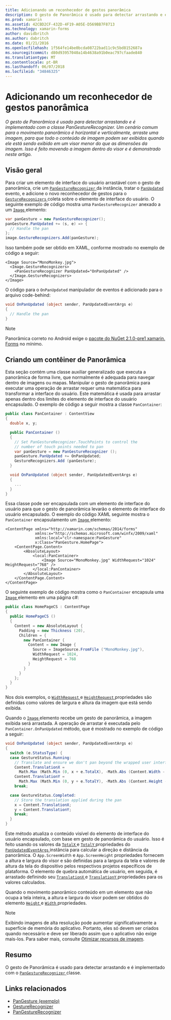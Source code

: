 ```yaml
---
title: Adicionando um reconhecedor de gestos panorâmica
description: O gesto de Panorâmica é usado para detectar arrastando e é implementado com a classe PanGestureRecognizer. Um cenário comum para o movimento panorâmico é horizontal e verticalmente, arraste uma imagem, para que todo o conteúdo de imagem podem ser exibidos quando ele está sendo exibido em um visor menor do que as dimensões da imagem. Isso é feito movendo a imagem dentro do visor e é demonstrado neste artigo.
ms.prod: xamarin
ms.assetid: 42CBD2CF-432D-4F19-A05E-D569BB7F8713
ms.technology: xamarin-forms
author: davidbritch
ms.author: dabritch
ms.date: 01/21/2016
ms.openlocfilehash: 1f564fe14be0bcda08722bad11c9c5bd8152687a
ms.sourcegitcommit: d80d93957040a14b4638a91b0eac797cfaade840
ms.translationtype: MT
ms.contentlocale: pt-BR
ms.lasthandoff: 06/07/2018
ms.locfileid: "34846325"
---
```

# <a name="adding-a-pan-gesture-recognizer"></a>Adicionando um reconhecedor de gestos panorâmica

_O gesto de Panorâmica é usado para detectar arrastando e é implementado com a classe PanGestureRecognizer. Um cenário comum para o movimento panorâmico é horizontal e verticalmente, arraste uma imagem, para que todo o conteúdo de imagem podem ser exibidos quando ele está sendo exibido em um visor menor do que as dimensões da imagem. Isso é feito movendo a imagem dentro do visor e é demonstrado neste artigo._

## <a name="overview"></a>Visão geral

Para criar um elemento de interface do usuário arrastável com o gesto de panorâmica, crie um [ `PanGestureRecognizer` ](https://developer.xamarin.com/api/type/Xamarin.Forms.PanGestureRecognizer/) da instância, tratar o [ `PanUpdated` ](https://developer.xamarin.com/api/event/Xamarin.Forms.PanGestureRecognizer.PanUpdated/) evento, e adicione o novo reconhecedor de gestos para o [ `GestureRecognizers` ](https://developer.xamarin.com/api/property/Xamarin.Forms.View.GestureRecognizers/) coleta sobre o elemento de interface do usuário. O seguinte exemplo de código mostra uma `PanGestureRecognizer` anexado a um [ `Image` ](https://developer.xamarin.com/api/type/Xamarin.Forms.Image/) elemento:

```csharp
var panGesture = new PanGestureRecognizer();
panGesture.PanUpdated += (s, e) => {
  // Handle the pan
};
image.GestureRecognizers.Add(panGesture);
```

Isso também pode ser obtido em XAML, conforme mostrado no exemplo de código a seguir:

```xaml
<Image Source="MonoMonkey.jpg">
  <Image.GestureRecognizers>
    <PanGestureRecognizer PanUpdated="OnPanUpdated" />
  </Image.GestureRecognizers>
</Image>
```

O código para o `OnPanUpdated` manipulador de eventos é adicionado para o arquivo code-behind:

```csharp
void OnPanUpdated (object sender, PanUpdatedEventArgs e)
{
  // Handle the pan
}
```

> [!NOTE]
> Panorâmica correto no Android exige o [pacote do NuGet 2.1.0-pre1 xamarin. Forms](https://www.nuget.org/packages/Xamarin.Forms/2.1.0.6501-pre1) no mínimo.

## <a name="creating-a-pan-container"></a>Criando um contêiner de Panorâmica

Esta seção contém uma classe auxiliar generalizado que executa a panorâmica de forma livre, que normalmente é adequada para navegar dentro de imagens ou mapas. Manipular o gesto de panorâmica para executar uma operação de arrastar requer uma matemática para transformar a interface do usuário. Este matemática é usada para arrastar apenas dentro dos limites do elemento de interface do usuário encapsulado. O exemplo de código a seguir mostra a classe `PanContainer`:

```csharp
public class PanContainer : ContentView
{
  double x, y;

  public PanContainer ()
  {
    // Set PanGestureRecognizer.TouchPoints to control the
    // number of touch points needed to pan
    var panGesture = new PanGestureRecognizer ();
    panGesture.PanUpdated += OnPanUpdated;
    GestureRecognizers.Add (panGesture);
  }

  void OnPanUpdated (object sender, PanUpdatedEventArgs e)
  {
    ...
  }
}
```

Essa classe pode ser encapsulada com um elemento de interface do usuário para que o gesto de panorâmica levarão o elemento de interface do usuário encapsulado. O exemplo do código XAML seguinte mostra o `PanContainer` encapsulamento um [ `Image` ](https://developer.xamarin.com/api/type/Xamarin.Forms.Image/) elemento:

```xaml
<ContentPage xmlns="http://xamarin.com/schemas/2014/forms"
             xmlns:x="http://schemas.microsoft.com/winfx/2009/xaml"
             xmlns:local="clr-namespace:PanGesture"
             x:Class="PanGesture.HomePage">
    <ContentPage.Content>
        <AbsoluteLayout>
            <local:PanContainer>
                <Image Source="MonoMonkey.jpg" WidthRequest="1024" HeightRequest="768" />
            </local:PanContainer>
        </AbsoluteLayout>
    </ContentPage.Content>
</ContentPage>
```

O seguinte exemplo de código mostra como o `PanContainer` encapsula uma [ `Image` ](https://developer.xamarin.com/api/type/Xamarin.Forms.Image/) elemento em uma página c#:

```csharp
public class HomePageCS : ContentPage
{
  public HomePageCS ()
  {
    Content = new AbsoluteLayout {
      Padding = new Thickness (20),
      Children = {
        new PanContainer {
          Content = new Image {
            Source = ImageSource.FromFile ("MonoMonkey.jpg"),
            WidthRequest = 1024,
            HeightRequest = 768
          }
        }
      }
    };
  }
}
```

Nos dois exemplos, o [ `WidthRequest` ](https://developer.xamarin.com/api/property/Xamarin.Forms.VisualElement.WidthRequest/) e [ `HeightRequest` ](https://developer.xamarin.com/api/property/Xamarin.Forms.VisualElement.HeightRequest/) propriedades são definidas como valores de largura e altura da imagem que está sendo exibida.

Quando o [ `Image` ](https://developer.xamarin.com/api/type/Xamarin.Forms.Image/) elemento recebe um gesto de panorâmica, a imagem exibida será arrastada. A operação de arrastar é executada pelo `PanContainer.OnPanUpdated` método, que é mostrado no exemplo de código a seguir:

```csharp
void OnPanUpdated (object sender, PanUpdatedEventArgs e)
{
  switch (e.StatusType) {
  case GestureStatus.Running:
    // Translate and ensure we don't pan beyond the wrapped user interface element bounds.
    Content.TranslationX =
      Math.Max (Math.Min (0, x + e.TotalX), -Math.Abs (Content.Width - App.ScreenWidth));
    Content.TranslationY =
      Math.Max (Math.Min (0, y + e.TotalY), -Math.Abs (Content.Height - App.ScreenHeight));
    break;

  case GestureStatus.Completed:
    // Store the translation applied during the pan
    x = Content.TranslationX;
    y = Content.TranslationY;
    break;
  }
}
```

Este método atualiza o conteúdo visível do elemento de interface do usuário encapsulado, com base em gesto de panorâmica do usuário. Isso é feito usando os valores da [ `TotalX` ](https://developer.xamarin.com/api/property/Xamarin.Forms.PanUpdatedEventArgs.TotalX/) e [ `TotalY` ](https://developer.xamarin.com/api/property/Xamarin.Forms.PanUpdatedEventArgs.TotalY/) propriedades do [ `PanUpdatedEventArgs` ](https://developer.xamarin.com/api/type/Xamarin.Forms.PanUpdatedEventArgs/) instância para calcular a direção e distância da panorâmica. O `App.ScreenWidth` e `App.ScreenHeight` propriedades fornecem a altura e largura do visor e são definidas para a largura da tela e valores de altura da tela do dispositivo pelos respectivos projetos específicos de plataforma. O elemento de quebra automática de usuário, em seguida, é arrastado definindo seu [ `TranslationX` ](https://developer.xamarin.com/api/property/Xamarin.Forms.VisualElement.TranslationX/) e [ `TranslationY` ](https://developer.xamarin.com/api/property/Xamarin.Forms.VisualElement.TranslationY/) propriedades para os valores calculados.

Quando o movimento panorâmico conteúdo em um elemento que não ocupa a tela inteira, a altura e largura do visor podem ser obtidos do elemento [ `Height` ](https://developer.xamarin.com/api/property/Xamarin.Forms.VisualElement.Height/) e [ `Width` ](https://developer.xamarin.com/api/property/Xamarin.Forms.VisualElement.Width/) propriedades.

> [!NOTE]
> Exibindo imagens de alta resolução pode aumentar significativamente a superfície de memória do aplicativo. Portanto, eles só devem ser criados quando necessário e deve ser liberado assim que o aplicativo não exige mais-los. Para saber mais, consulte [Otimizar recursos de imagem](~/xamarin-forms/deploy-test/performance.md#optimizeimages).

## <a name="summary"></a>Resumo

O gesto de Panorâmica é usado para detectar arrastando e é implementado com o [ `PanGestureRecognizer` ](https://developer.xamarin.com/api/type/Xamarin.Forms.PanGestureRecognizer/) classe.



## <a name="related-links"></a>Links relacionados

- [PanGesture (exemplo)](https://developer.xamarin.com/samples/xamarin-forms/WorkingWithGestures/PanGesture/)
- [GestureRecognizer](https://developer.xamarin.com/api/type/Xamarin.Forms.GestureRecognizer/)
- [PanGestureRecognizer](https://developer.xamarin.com/api/type/Xamarin.Forms.PanGestureRecognizer/)
